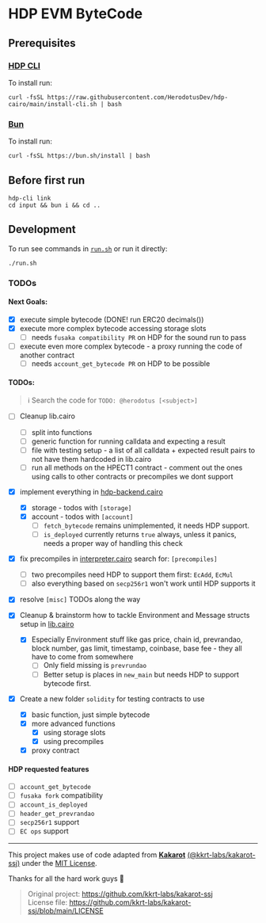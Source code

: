 # HDP EVM ByteCode

## Prerequisites

### [HDP CLI](https://github.com/HerodotusDev/hdp-cairo)

To install run:

```
curl -fsSL https://raw.githubusercontent.com/HerodotusDev/hdp-cairo/main/install-cli.sh | bash
```

### [Bun](https://bun.com/)

To install run:

```
curl -fsSL https://bun.sh/install | bash
```

## Before first run

```
hdp-cli link
cd input && bun i && cd ..
```

## Development

To run see commands in [`run.sh`](./run.sh) or run it directly:

```
./run.sh
```

### TODOs

#### Next Goals:

- [x] execute simple bytecode (DONE! run ERC20 decimals())
- [x] execute more complex bytecode accessing storage slots
  - [ ] needs `fusaka compatibility PR` on HDP for the sound run to pass
- [ ] execute even more complex bytecode - a proxy running the code of another contract
  - [ ] needs `account_get_bytecode PR` on HDP to be possible

#### TODOs:

> ℹ️ Search the code for `TODO: @herodotus [<subject>]`

- [ ] Cleanup lib.cairo

  - [ ] split into functions
  - [ ] generic function for running calldata and expecting a result
  - [ ] file with testing setup - a list of all calldata + expected result pairs to not have them hardcoded in lib.cairo
  - [ ] run all methods on the HPECT1 contract - comment out the ones using calls to other contracts or precompiles we dont support

- [x] implement everything in [hdp-backend.cairo](./src/evm/hdp_backend.cairo)

  - [x] storage - todos with `[storage]`
  - [x] account - todos with `[account]`
    - [ ] `fetch_bytecode` remains unimplemented, it needs HDP support.
    - [ ] `is_deployed` currently returns `true` always, unless it panics, needs a proper way of handling this check

- [x] fix precompiles in [interpreter.cairo](./src/evm/interpreter.cairo) search for: `[precompiles]`
  - [ ] two precompiles need HDP to support them first: `EcAdd`, `EcMul`
  - [ ] also everything based on `secp256r1` won't work until HDP supports it
- [x] resolve `[misc]` TODOs along the way
- [x] Cleanup & brainstorm how to tackle Environment and Message structs setup in [lib.cairo](./src/lib.cairo)

  - [x] Especially Environment stuff like gas price, chain id, prevrandao, block number, gas limit, timestamp, coinbase, base fee - they all have to come from somewhere
    - [ ] Only field missing is `prevrundao`
    - [ ] Better setup is places in `new_main` but needs HDP to support bytecode first.

- [x] Create a new folder `solidity` for testing contracts to use
  - [x] basic function, just simple bytecode
  - [x] more advanced functions
    - [x] using storage slots
    - [x] using precompiles
  - [x] proxy contract

#### HDP requested features

- [ ] `account_get_bytecode`
- [ ] `fusaka fork` compatibility
- [ ] `account_is_deployed`
- [ ] `header_get_prevrandao`
- [ ] `secp256r1` support
- [ ] `EC ops` support

---

This project makes use of code adapted from [**Kakarot**](https://github.com/kkrt-labs) [(@kkrt-labs/kakarot-ssj)](https://github.com/kkrt-labs/kakarot-ssj) under the [MIT License](https://github.com/kkrt-labs/kakarot-ssj/blob/main/LICENSE).

Thanks for all the hard work guys 🙏

> Original project: https://github.com/kkrt-labs/kakarot-ssj  
> License file: https://github.com/kkrt-labs/kakarot-ssj/blob/main/LICENSE
